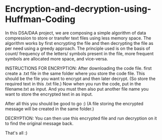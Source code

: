 # Encryption-and-decryption-using-Huffman-Coding

In this DSA/DAA project, we are composing a simple algorithm of data compression
to store or transfer text files using less memory space. The algorithm works by first
encrypting the file and then decrypting the file as per need using a greedy
approach. The principle used is on the basis of count/ frequency of the letters/
symbols present in the file, more frequent symbols are allocated more space, and
vice-versa.

INSTRUCTIONS FOR ENCRYPTION:
After downloading the code file. 
first create a .txt file in the same folder where you store the code file.
This should be the file you want to encrypt and then later decrypt.
(So store the required text in this .txt file.)
Now when you run the code, put in the filename.txt as input.
And you must then also put another file name you want to store the encrypted text in as input.

After all this you should be good to go :)
(A file storing the encrypted message will be created in the same folder.)

DECRYPTION:
You can then use this encrypted file and run decryption on it to find the original message back.

That's all :)
